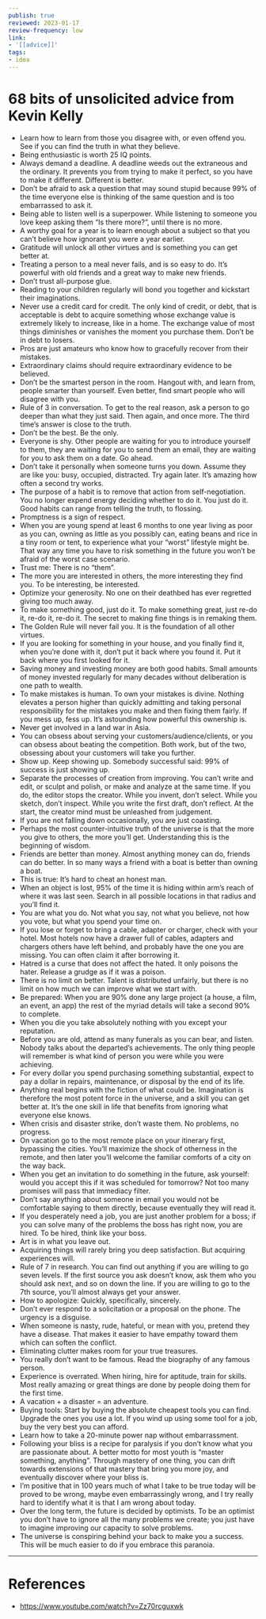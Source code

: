```yaml
---
publish: true
reviewed: 2023-01-17
review-frequency: low
link:
- '[[advice]]'
tags:
- idea
---
```

# 68 bits of unsolicited advice from Kevin Kelly

- Learn how to learn from those you disagree with, or even offend you. See if you can find the truth in what they believe.
- Being enthusiastic is worth 25 IQ points.
- Always demand a deadline. A deadline weeds out the extraneous and the ordinary. It prevents you from trying to make it perfect, so you have to make it different. Different is better.
- Don’t be afraid to ask a question that may sound stupid because 99% of the time everyone else is thinking of the same question and is too embarrassed to ask it.
- Being able to listen well is a superpower. While listening to someone you love keep asking them “Is there more?”, until there is no more.
- A worthy goal for a year is to learn enough about a subject so that you can’t believe how ignorant you were a year earlier.
- Gratitude will unlock all other virtues and is something you can get better at.
- Treating a person to a meal never fails, and is so easy to do. It’s powerful with old friends and a great way to make new friends.
- Don’t trust all-purpose glue.
- Reading to your children regularly will bond you together and kickstart their imaginations.
- Never use a credit card for credit. The only kind of credit, or debt, that is acceptable is debt to acquire something whose exchange value is extremely likely to increase, like in a home. The exchange value of most things diminishes or vanishes the moment you purchase them. Don’t be in debt to losers.
- Pros are just amateurs who know how to gracefully recover from their mistakes.
- Extraordinary claims should require extraordinary evidence to be believed.
- Don’t be the smartest person in the room. Hangout with, and learn from, people smarter than yourself. Even better, find smart people who will disagree with you.
- Rule of 3 in conversation. To get to the real reason, ask a person to go deeper than what they just said. Then again, and once more. The third time’s answer is close to the truth.
- Don’t be the best. Be the only.
- Everyone is shy. Other people are waiting for you to introduce yourself to them, they are waiting for you to send them an email, they are waiting for you to ask them on a date. Go ahead.
- Don’t take it personally when someone turns you down. Assume they are like you: busy, occupied, distracted. Try again later. It’s amazing how often a second try works.
- The purpose of a habit is to remove that action from self-negotiation. You no longer expend energy deciding whether to do it. You just do it. Good habits can range from telling the truth, to flossing.
- Promptness is a sign of respect.
- When you are young spend at least 6 months to one year living as poor as you can, owning as little as you possibly can, eating beans and rice in a tiny room or tent, to experience what your “worst” lifestyle might be. That way any time you have to risk something in the future you won’t be afraid of the worst case scenario.
- Trust me: There is no “them”.
- The more you are interested in others, the more interesting they find you. To be interesting, be interested.
- Optimize your generosity. No one on their deathbed has ever regretted giving too much away.
- To make something good, just do it. To make something great, just re-do it, re-do it, re-do it. The secret to making fine things is in remaking them.
- The Golden Rule will never fail you. It is the foundation of all other virtues.
- If you are looking for something in your house, and you finally find it, when you’re done with it, don’t put it back where you found it. Put it back where you first looked for it.
- Saving money and investing money are both good habits. Small amounts of money invested regularly for many decades without deliberation is one path to wealth.
- To make mistakes is human. To own your mistakes is divine. Nothing elevates a person higher than quickly admitting and taking personal responsibility for the mistakes you make and then fixing them fairly. If you mess up, fess up. It’s astounding how powerful this ownership is.
- Never get involved in a land war in Asia.
- You can obsess about serving your customers/audience/clients, or you can obsess about beating the competition. Both work, but of the two, obsessing about your customers will take you further.
- Show up. Keep showing up. Somebody successful said: 99% of success is just showing up.
- Separate the processes of creation from improving. You can’t write and edit, or sculpt and polish, or make and analyze at the same time. If you do, the editor stops the creator. While you invent, don’t select. While you sketch, don’t inspect. While you write the first draft, don’t reflect. At the start, the creator mind must be unleashed from judgement.
- If you are not falling down occasionally, you are just coasting.
- Perhaps the most counter-intuitive truth of the universe is that the more you give to others, the more you’ll get. Understanding this is the beginning of wisdom.
- Friends are better than money. Almost anything money can do, friends can do better. In so many ways a friend with a boat is better than owning a boat.
- This is true: It’s hard to cheat an honest man.
- When an object is lost, 95% of the time it is hiding within arm’s reach of where it was last seen. Search in all possible locations in that radius and you’ll find it.
- You are what you do. Not what you say, not what you believe, not how you vote, but what you spend your time on.
- If you lose or forget to bring a cable, adapter or charger, check with your hotel. Most hotels now have a drawer full of cables, adapters and chargers others have left behind, and probably have the one you are missing. You can often claim it after borrowing it.
- Hatred is a curse that does not affect the hated. It only poisons the hater. Release a grudge as if it was a poison.
- There is no limit on better. Talent is distributed unfairly, but there is no limit on how much we can improve what we start with.
- Be prepared: When you are 90% done any large project (a house, a film, an event, an app) the rest of the myriad details will take a second 90% to complete.
- When you die you take absolutely nothing with you except your reputation.
- Before you are old, attend as many funerals as you can bear, and listen. Nobody talks about the departed’s achievements. The only thing people will remember is what kind of person you were while you were achieving.
- For every dollar you spend purchasing something substantial, expect to pay a dollar in repairs, maintenance, or disposal by the end of its life.
- Anything real begins with the fiction of what could be. Imagination is therefore the most potent force in the universe, and a skill you can get better at. It’s the one skill in life that benefits from ignoring what everyone else knows.
- When crisis and disaster strike, don’t waste them. No problems, no progress.
- On vacation go to the most remote place on your itinerary first, bypassing the cities. You’ll maximize the shock of otherness in the remote, and then later you’ll welcome the familiar comforts of a city on the way back.
- When you get an invitation to do something in the future, ask yourself: would you accept this if it was scheduled for tomorrow? Not too many promises will pass that immediacy filter.
- Don’t say anything about someone in email you would not be comfortable saying to them directly, because eventually they will read it.
- If you desperately need a job, you are just another problem for a boss; if you can solve many of the problems the boss has right now, you are hired. To be hired, think like your boss.
- Art is in what you leave out.
- Acquiring things will rarely bring you deep satisfaction. But acquiring experiences will.
- Rule of 7 in research. You can find out anything if you are willing to go seven levels. If the first source you ask doesn’t know, ask them who you should ask next, and so on down the line. If you are willing to go to the 7th source, you’ll almost always get your answer.
- How to apologize: Quickly, specifically, sincerely.
- Don’t ever respond to a solicitation or a proposal on the phone. The urgency is a disguise.
- When someone is nasty, rude, hateful, or mean with you, pretend they have a disease. That makes it easier to have empathy toward them which can soften the conflict.
- Eliminating clutter makes room for your true treasures.
- You really don’t want to be famous. Read the biography of any famous person.
- Experience is overrated. When hiring, hire for aptitude, train for skills. Most really amazing or great things are done by people doing them for the first time.
- A vacation + a disaster = an adventure.
- Buying tools: Start by buying the absolute cheapest tools you can find. Upgrade the ones you use a lot. If you wind up using some tool for a job, buy the very best you can afford.
- Learn how to take a 20-minute power nap without embarrassment.
- Following your bliss is a recipe for paralysis if you don’t know what you are passionate about. A better motto for most youth is “master something, anything”. Through mastery of one thing, you can drift towards extensions of that mastery that bring you more joy, and eventually discover where your bliss is.
- I’m positive that in 100 years much of what I take to be true today will be proved to be wrong, maybe even embarrassingly wrong, and I try really hard to identify what it is that I am wrong about today.
- Over the long term, the future is decided by optimists. To be an optimist you don’t have to ignore all the many problems we create; you just have to imagine improving our capacity to solve problems.
- The universe is conspiring behind your back to make you a success. This will be much easier to do if you embrace this paranoia.

---
# References
- https://www.youtube.com/watch?v=Zz70rcguxwk